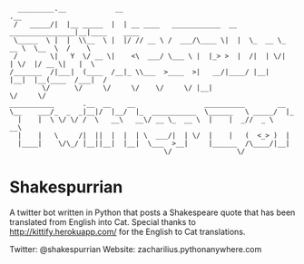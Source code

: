 ```
  _________.__            __                                             .__
 /   _____/|  |__ _____  |  | __ ____   ____________  __ ________________|__|____    ____
 \_____  \ |  |  \\__  \ |  |/ // __ \ /  ___/\____ \|  |  \_  __ \_  __ \  \__  \  /    \
 /        \|   Y  \/ __ \|    <\  ___/ \___ \ |  |_> >  |  /|  | \/|  | \/  |/ __ \|   |  \
/_______  /|___|  (____  /__|_ \\___  >____  >|   __/|____/ |__|   |__|  |__(____  /___|  /
        \/      \/     \/     \/    \/     \/ |__|                               \/     \/
___________       .__  __    __                 __________        __
\__    ___/_  _  _|__|/  |__/  |_  ___________  \______   \ _____/  |_
  |    |  \ \/ \/ /  \   __\   __\/ __ \_  __ \  |    |  _//  _ \   __\
  |    |   \     /|  ||  |  |  | \  ___/|  | \/  |    |   (  <_> )  |
  |____|    \/\_/ |__||__|  |__|  \___  >__|     |______  /\____/|__|
                                      \/                \/

```

# Shakespurrian
A twitter bot written in Python that posts a Shakespeare quote that has been translated from English into Cat. Special thanks to http://kittify.herokuapp.com/ for the
English to Cat translations.

Twitter: @shakespurrian
Website: zacharilius.pythonanywhere.com
